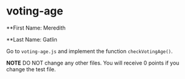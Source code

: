 # voting-age

\*\*First Name: Meredith

\*\*Last Name: Gatlin

Go to `voting-age.js` and implement the function `checkVotingAge()`.

**NOTE** DO NOT change any other files. You will receive 0 points if you change the test file.
